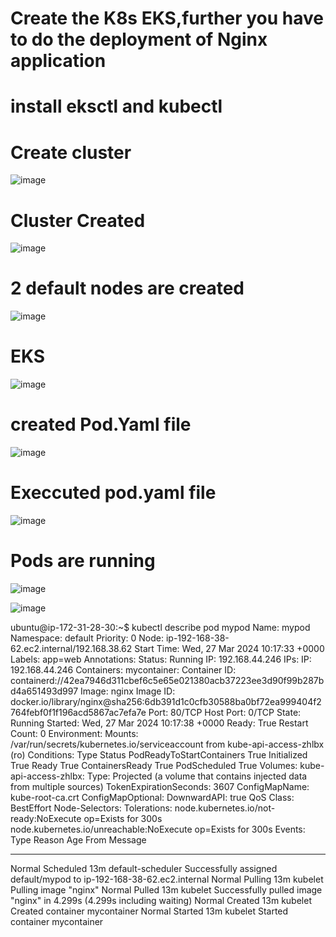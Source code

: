 # Create the K8s EKS,further you have to do the deployment of Nginx application

# install eksctl and kubectl


# Create cluster

![image](https://github.com/ArpanaM/Guvi_tasks/assets/68733492/7609fedc-a972-4ef5-8035-11b254227143)

# Cluster Created

![image](https://github.com/ArpanaM/Guvi_tasks/assets/68733492/f75991b2-fd5e-4c7c-aea3-b4e26cee0c8e)


# 2 default nodes are created
![image](https://github.com/ArpanaM/Guvi_tasks/assets/68733492/9d28a393-785c-444f-af15-24b219dd82bc)


# EKS
![image](https://github.com/ArpanaM/Guvi_tasks/assets/68733492/dca7adec-49ac-4e1c-b60e-1d08139de784)

# created Pod.Yaml file
![image](https://github.com/ArpanaM/Guvi_tasks/assets/68733492/95455c5e-5195-452b-821b-6bb8e162be10)

# Execcuted pod.yaml file

![image](https://github.com/ArpanaM/Guvi_tasks/assets/68733492/ea354711-acda-4202-bdf6-eeffd2d19846)

# Pods are running

![image](https://github.com/ArpanaM/Guvi_tasks/assets/68733492/e49aafbe-8157-49bc-9865-aa96b248465e)

![image](https://github.com/ArpanaM/Guvi_tasks/assets/68733492/207f325d-1714-4cc0-a77e-293534723695)

ubuntu@ip-172-31-28-30:~$ kubectl describe pod mypod
Name:         mypod
Namespace:    default
Priority:     0
Node:         ip-192-168-38-62.ec2.internal/192.168.38.62
Start Time:   Wed, 27 Mar 2024 10:17:33 +0000
Labels:       app=web
Annotations:  <none>
Status:       Running
IP:           192.168.44.246
IPs:
  IP:  192.168.44.246
Containers:
  mycontainer:
    Container ID:   containerd://42ea7946d311cbef6c5e65e021380acb37223ee3d90f99b287bd4a651493d997
    Image:          nginx
    Image ID:       docker.io/library/nginx@sha256:6db391d1c0cfb30588ba0bf72ea999404f2764febf0f1f196acd5867ac7efa7e
    Port:           80/TCP
    Host Port:      0/TCP
    State:          Running
      Started:      Wed, 27 Mar 2024 10:17:38 +0000
    Ready:          True
    Restart Count:  0
    Environment:    <none>
    Mounts:
      /var/run/secrets/kubernetes.io/serviceaccount from kube-api-access-zhlbx (ro)
Conditions:
  Type                        Status
  PodReadyToStartContainers   True 
  Initialized                 True 
  Ready                       True 
  ContainersReady             True 
  PodScheduled                True 
Volumes:
  kube-api-access-zhlbx:
    Type:                    Projected (a volume that contains injected data from multiple sources)
    TokenExpirationSeconds:  3607
    ConfigMapName:           kube-root-ca.crt
    ConfigMapOptional:       <nil>
    DownwardAPI:             true
QoS Class:                   BestEffort
Node-Selectors:              <none>
Tolerations:                 node.kubernetes.io/not-ready:NoExecute op=Exists for 300s
                             node.kubernetes.io/unreachable:NoExecute op=Exists for 300s
Events:
  Type    Reason     Age   From               Message
  ----    ------     ----  ----               -------
  Normal  Scheduled  13m   default-scheduler  Successfully assigned default/mypod to ip-192-168-38-62.ec2.internal
  Normal  Pulling    13m   kubelet            Pulling image "nginx"
  Normal  Pulled     13m   kubelet            Successfully pulled image "nginx" in 4.299s (4.299s including waiting)
  Normal  Created    13m   kubelet            Created container mycontainer
  Normal  Started    13m   kubelet            Started container mycontainer

